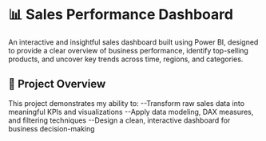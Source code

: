 # 📊 Sales Performance Dashboard
An interactive and insightful sales dashboard built using Power BI, designed to provide a clear overview of business performance, identify top-selling products, and uncover key trends across time, regions, and categories.

## 🚀 Project Overview

This project demonstrates my ability to:
--Transform raw sales data into meaningful KPIs and visualizations
--Apply data modeling, DAX measures, and filtering techniques
--Design a clean, interactive dashboard for business decision-making
